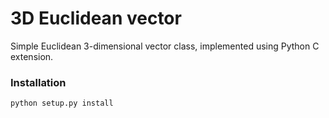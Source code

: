 # 3D Euclidean vector
Simple Euclidean 3-dimensional vector class, implemented using Python C extension.
### Installation
`python setup.py install`